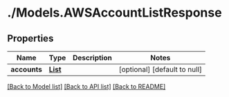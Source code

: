 # ./Models.AWSAccountListResponse
## Properties

Name | Type | Description | Notes
------------ | ------------- | ------------- | -------------
**accounts** | [**List**][1] |  | [optional] [default to null]

[[Back to Model list]][2] [[Back to API list]][3] [[Back to README]][4]

[1]: AWSAccount.md
[2]: ../README.md#documentation-for-models
[3]: ../README.md#documentation-for-api-endpoints
[4]: ../README.md
